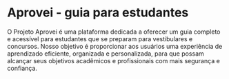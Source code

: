 # Aprovei - guia para estudantes
O Projeto Aprovei é uma plataforma dedicada a oferecer um guia completo e acessível para estudantes que se preparam para vestibulares e concursos. Nosso objetivo é proporcionar aos usuários uma experiência de aprendizado eficiente, organizada e personalizada, para que possam alcançar seus objetivos acadêmicos e profissionais com mais segurança e confiança.
